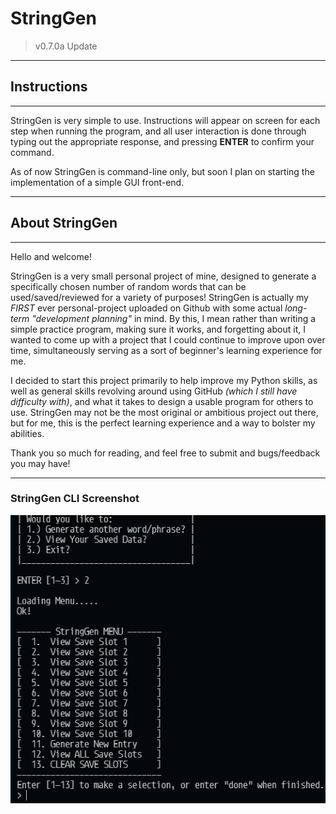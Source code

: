 # StringGen

> v0.7.0a Update

---

## Instructions

---

StringGen is very simple to use. Instructions will appear on screen for each step when running the program, and all user interaction is done through typing out the appropriate response, and pressing **ENTER** to confirm your command.

As of now StringGen is command-line only, but soon I plan on starting the implementation of a simple GUI front-end.

---

## About StringGen

---

Hello and welcome!

StringGen is a very small personal project of mine, designed to generate a specifically chosen number of random words that can be used/saved/reviewed for a variety of purposes! StringGen is actually my _FIRST_ ever personal-project uploaded on Github with some actual _long-term "development planning"_ in mind. By this, I mean rather than writing a simple practice program, making sure it works, and forgetting about it, I wanted to come up with a project that I could continue to improve upon over time, simultaneously serving as a sort of beginner's learning experience for me.

I decided to start this project primarily to help improve my Python skills, as well as general skills revolving around using GitHub _(which I still have difficulty with)_, and what it takes to design a usable program for others to use. StringGen may not be the most original or ambitious project out there, but for me, this is the perfect learning experience and a way to bolster my abilities.

Thank you so much for reading, and feel free to submit and bugs/feedback you may have!

---

### StringGen CLI Screenshot

![StringGenCLI](SG050a.png)
